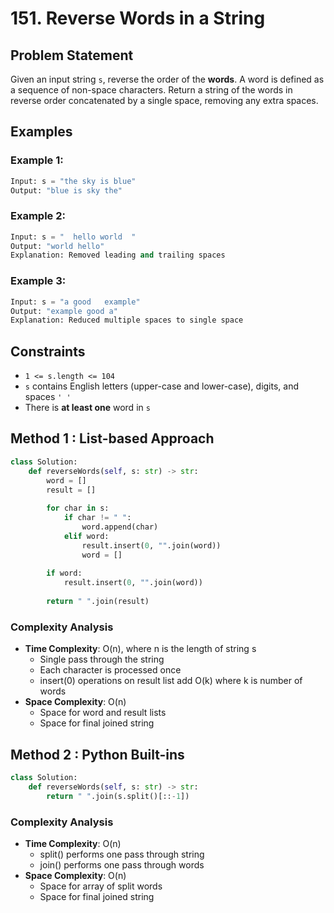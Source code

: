 # 151. Reverse Words in a String

## Problem Statement

Given an input string `s`, reverse the order of the **words**. A word is defined as a sequence of non-space characters. Return a string of the words in reverse order concatenated by a single space, removing any extra spaces.

## Examples

### Example 1:
```python
Input: s = "the sky is blue"
Output: "blue is sky the"
```

### Example 2:
```python
Input: s = "  hello world  "
Output: "world hello"
Explanation: Removed leading and trailing spaces
```

### Example 3:
```python
Input: s = "a good   example"
Output: "example good a"
Explanation: Reduced multiple spaces to single space
```

## Constraints
* `1 <= s.length <= 104`
* `s` contains English letters (upper-case and lower-case), digits, and spaces `' '`
* There is **at least one** word in `s`

## Method 1 : List-based Approach

```python
class Solution:
    def reverseWords(self, s: str) -> str:
        word = []
        result = []
        
        for char in s:
            if char != " ":
                word.append(char)
            elif word:
                result.insert(0, "".join(word))
                word = []
                
        if word:
            result.insert(0, "".join(word))
            
        return " ".join(result)
```

### Complexity Analysis
- **Time Complexity**: O(n), where n is the length of string s
  - Single pass through the string
  - Each character is processed once
  - insert(0) operations on result list add O(k) where k is number of words
- **Space Complexity**: O(n)
  - Space for word and result lists
  - Space for final joined string

## Method 2 : Python Built-ins

```python
class Solution:
    def reverseWords(self, s: str) -> str:
        return " ".join(s.split()[::-1])
```

### Complexity Analysis
- **Time Complexity**: O(n)
  - split() performs one pass through string
  - join() performs one pass through words
- **Space Complexity**: O(n)
  - Space for array of split words
  - Space for final joined string